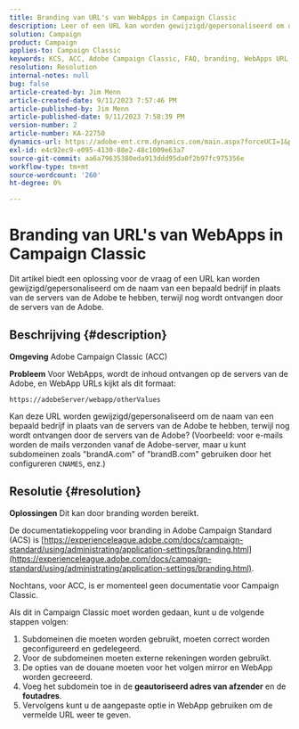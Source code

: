 ```yaml
---
title: Branding van URL's van WebApps in Campaign Classic
description: Leer of een URL kan worden gewijzigd/gepersonaliseerd om de naam van een bepaald bedrijf in plaats van de servers van de Adobe te hebben, terwijl nog wordt ontvangen door de servers van de Adobe.
solution: Campaign
product: Campaign
applies-to: Campaign Classic
keywords: KCS, ACC, Adobe Campaign Classic, FAQ, branding, WebApps URL, Adobe Campaign Standard, ACS
resolution: Resolution
internal-notes: null
bug: false
article-created-by: Jim Menn
article-created-date: 9/11/2023 7:57:46 PM
article-published-by: Jim Menn
article-published-date: 9/11/2023 7:58:39 PM
version-number: 2
article-number: KA-22750
dynamics-url: https://adobe-ent.crm.dynamics.com/main.aspx?forceUCI=1&pagetype=entityrecord&etn=knowledgearticle&id=c2bc4177-dd50-ee11-be6f-6045bd006239
exl-id: e4c92ec9-e095-4130-88e2-48c1009e63a7
source-git-commit: aa6a79635380eda913ddd95da0f2b97fc975356e
workflow-type: tm+mt
source-wordcount: '260'
ht-degree: 0%

---
```


# Branding van URL&#39;s van WebApps in Campaign Classic


Dit artikel biedt een oplossing voor de vraag of een URL kan worden gewijzigd/gepersonaliseerd om de naam van een bepaald bedrijf in plaats van de servers van de Adobe te hebben, terwijl nog wordt ontvangen door de servers van de Adobe.

## Beschrijving {#description}


<b>Omgeving</b>
Adobe Campaign Classic (ACC)

<b>Probleem</b>
Voor WebApps, wordt de inhoud ontvangen op de servers van de Adobe, en WebApp URLs kijkt als dit formaat:

`https://adobeServer/webapp/otherValues`

Kan deze URL worden gewijzigd/gepersonaliseerd om de naam van een bepaald bedrijf in plaats van de servers van de Adobe te hebben, terwijl nog wordt ontvangen door de servers van de Adobe?
(Voorbeeld: voor e-mails worden de mails verzonden vanaf de Adobe-server, maar u kunt subdomeinen zoals &quot;brandA.com&quot; of &quot;brandB.com&quot; gebruiken door het configureren `CNAMES`, enz.)


## Resolutie {#resolution}


<b>Oplossingen</b>
Dit kan door branding worden bereikt.

De documentatiekoppeling voor branding in Adobe Campaign Standard (ACS) is [https://experienceleague.adobe.com/docs/campaign-standard/using/administrating/application-settings/branding.html](https://experienceleague.adobe.com/docs/campaign-standard/using/administrating/application-settings/branding.html).


Nochtans, voor ACC, is er momenteel geen documentatie voor Campaign Classic.

Als dit in Campaign Classic moet worden gedaan, kunt u de volgende stappen volgen:
1. Subdomeinen die moeten worden gebruikt, moeten correct worden geconfigureerd en gedelegeerd.
2. Voor de subdomeinen moeten externe rekeningen worden gebruikt.
3. De opties van de douane moeten voor het volgen mirror en WebApp worden gecreeerd.
4. Voeg het subdomein toe in de <b>geautoriseerd adres van afzender</b> en de <b>foutadres</b>.
5. Vervolgens kunt u de aangepaste optie in WebApp gebruiken om de vermelde URL weer te geven.
